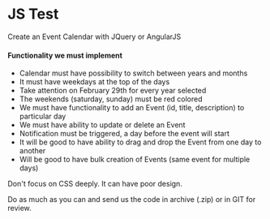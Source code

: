 # JS Test

Create an Event Calendar with JQuery or AngularJS

#### Functionality we must implement

- Calendar must have possibility to switch between years and months
- It must have weekdays at the top of the days
- Take attention on February 29th for every year selected
- The weekends (saturday, sunday) must be red colored
- We must have functionality to add an Event (id, title, description) to particular day
- We must have ability to update or delete an Event
- Notification must be triggered, a day before the event will start
- It will be good to have ability to drag and drop the Event from one day to another
- Will be good to have bulk creation of Events (same event for multiple days)

Don't focus on CSS deeply. It can have poor design.<br>

Do as much as you can and send us the code in archive (.zip) or in GIT for review.
